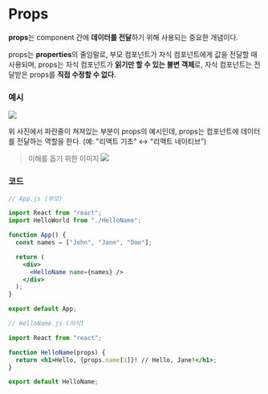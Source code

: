 # Props

**props**는 component 간에 **데이터를 전달**하기 위해 사용되는 중요한 개념이다.

props는 **properties**의 줄임말로, 부모 컴포넌트가 자식 컴포넌트에게 값을 전달할 때 사용되며, props는 자식 컴포넌트가 **읽기만 할 수 있는 불변 객체**로, 자식 컴포넌트는 전달받은 props를 **직접 수정할 수 없다.**

### 예시

![](https://velog.velcdn.com/images/junjuny0227/post/874a1ec0-7bf6-4c6b-ae27-ec393de65163/image.png)

위 사진에서 파란줄이 쳐져있는 부분이 props의 예시인데, props는 컴포넌트에 데이터를 전달하는 역할을 한다. (예: "리액트 기초" ↔ "리액트 네이티브")

> 이해를 돕기 위한 이미지
> ![](https://velog.velcdn.com/images/junjuny0227/post/774da0b7-1d8a-4e3a-9fab-83825cf9227c/image.png)

### 코드

```jsx
// App.js (부모)

import React from "react";
import HelloWorld from "./HelloName";

function App() {
  const names = ["John", "Jane", "Doe"];

  return (
    <div>
      <HelloName name={names} />
    </div>
  );
}

export default App;
```

```jsx
// HelloName.js (자식)

import React from "react";

function HelloName(props) {
  return <h1>Hello, {props.name[1]}! // Hello, Jane!</h1>;
}

export default HelloName;
```
